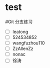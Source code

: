 # test


#Git 分支练习
- [ ] leatong
- [ ] 524534852
- [ ] wangfuzhou110
- [ ] ZzAllenZz
- [ ] nonac
- [ ] 徐涛